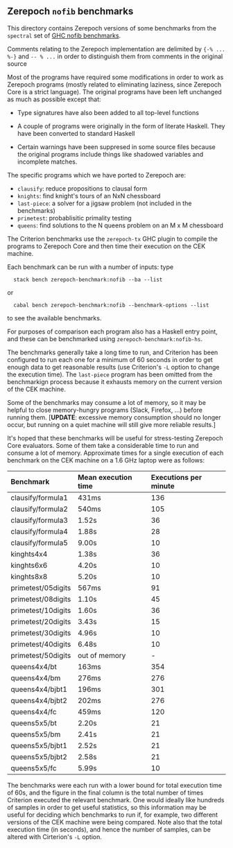 ## Zerepoch `nofib` benchmarks

This directory contains Zerepoch versions of some benchmarks from the
`spectral` set of [GHC nofib benchmarks](https://github.com/ghc/nofib).

Comments relating to the Zerepoch implementation are delimited by `{-% ... %-}`
and `-- % ...` in order to distinguish them from comments in the original source

Most of the programs have required some modifications in order to work as Zerepoch
programs (mostly related to eliminating laziness, since Zerepoch Core is a strict
language).  The original programs have been left unchanged as much as
possible except that:

  * Type signatures have also been added to all top-level functions

  * A couple of programs were originally in the form of literate Haskell. They
    have been converted to standard Haskell 

  * Certain warnings have been suppresed in some source files because the original
    programs include things like shadowed variables and incomplete matches.

The specific programs which we have ported to Zerepoch are:

   * `clausify`: reduce propositions to clausal form 
   * `knights`: find knight's tours of an NxN chessboard
   * `last-piece`: a solver for a jigsaw problem (not included in the benchmarks)
   * `primetest`: probablisitic primality testing
   * `queens`: find solutions to the N queens problem on an M x M chessboard


The Criterion benchmarks use the `zerepoch-tx` GHC plugin to compile the programs
to Zerepoch Core and then time their execution on the CEK machine.

Each benchmark can be run with a number of inputs: type

```
  stack bench zerepoch-benchmark:nofib --ba --list
```

or 
```
  cabal bench zerepoch-benchmark:nofib --benchmark-options --list
```

to see the available benchmarks.

For purposes of comparison each program also has a Haskell entry point, and
these can be benchmarked using `zerepoch-benchmark:nofib-hs`.

The benchmarks generally take a long time to run, and Criterion has been
configured to run each one for a minimum of 60 seconds in order to get enough
data to get reasonable results (use Criterion's `-L` option to change the
execution time). The `last-piece` program has been omitted from the benchmarkign
process because it exhausts memory on the current version of the CEK machine.

Some of the benchmarks may consume a lot of memory, so it may be helpful to
close memory-hungry programs (Slack, Firefox, ...) before running them.
[**UPDATE**: excessive memory consumption should no longer occur, but running
on a quiet machine will still give more reliable results.]

It's hoped that these benchmarks will be useful for stress-testing Zerepoch Core
evaluators.  Some of them take a considerable time to run and consume a lot of
memory.  Approximate times for a single execution of each benchmark on the
CEK machine on a 1.6 GHz laptop were as follows:

| Benchmark              | Mean execution time    | Executions per minute  |
|:-----------------------|:-----------------------|:-----------------------|
| clausify/formula1      | 431ms                  | 136                    |
| clausify/formula2      | 540ms                  | 105                    |
| clausify/formula3      | 1.52s                  | 36                     |
| clausify/formula4      | 1.88s                  | 28                     |
| clausify/formula5      | 9.00s                  | 10                     |
| kinghts4x4             | 1.38s                  | 36                     |
| kinghts6x6             | 4.20s                  | 10                     |
| kinghts8x8             | 5.20s                  | 10                     |
| primetest/05digits     | 567ms                  | 91                     |
| primetest/08digits     | 1.10s                  | 45                     |
| primetest/10digits     | 1.60s                  | 36                     |
| primetest/20digits     | 3.43s                  | 15                     |
| primetest/30digits     | 4.96s                  | 10                     |
| primetest/40digits     | 6.48s                  | 10                     |
| primetest/50digits     | out of memory          | -                      |
| queens4x4/bt           | 163ms                  | 354                    |
| queens4x4/bm           | 276ms                  | 276                    |
| queens4x4/bjbt1        | 196ms                  | 301                    | 
| queens4x4/bjbt2        | 202ms                  | 276                    |
| queens4x4/fc           | 459ms                  | 120                    |
| queens5x5/bt           | 2.20s                  | 21                     |
| queens5x5/bm           | 2.41s                  | 21                     |
| queens5x5/bjbt1        | 2.52s                  | 21                     | 
| queens5x5/bjbt2        | 2.58s                  | 21                     |
| queens5x5/fc           | 5.99s                  | 10                     |

The benchmarks were each run with a lower bound for total execution time of 60s,
and the figure in the final column is the total number of times Criterion
executed the relevant benchmark.  One would ideally like hundreds of samples in
order to get useful statistics, so this information may be useful for deciding
which benchmarks to run if, for example, two different versions of the CEK
machine were being compared.  Note also that the total execution time (in
seconds), and hence the number of samples, can be altered with Cirterion's `-L`
option.
